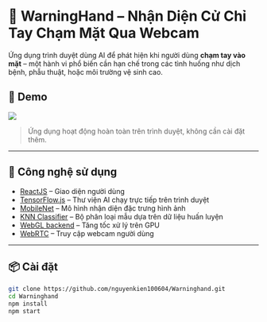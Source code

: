 # 🤖 WarningHand – Nhận Diện Cử Chỉ Tay Chạm Mặt Qua Webcam

Ứng dụng trình duyệt dùng AI để phát hiện khi người dùng **chạm tay vào mặt** – một hành vi phổ biến cần hạn chế trong các tình huống như dịch bệnh, phẫu thuật, hoặc môi trường vệ sinh cao.

## 🚀 Demo

![](https://user-images.githubusercontent.com/your-gif-or-demo-link.gif)

> Ứng dụng hoạt động hoàn toàn trên trình duyệt, không cần cài đặt thêm.

---

## 🔧 Công nghệ sử dụng

- [ReactJS](https://reactjs.org/) – Giao diện người dùng
- [TensorFlow.js](https://www.tensorflow.org/js) – Thư viện AI chạy trực tiếp trên trình duyệt
- [MobileNet](https://github.com/tensorflow/tfjs-models/tree/master/mobilenet) – Mô hình nhận diện đặc trưng hình ảnh
- [KNN Classifier](https://github.com/tensorflow/tfjs-models/tree/master/knn-classifier) – Bộ phân loại mẫu dựa trên dữ liệu huấn luyện
- [WebGL backend](https://www.tensorflow.org/js/guide/platform_environment) – Tăng tốc xử lý trên GPU
- [WebRTC](https://developer.mozilla.org/en-US/docs/Web/API/WebRTC_API) – Truy cập webcam người dùng

---

## 📦 Cài đặt

```bash
git clone https://github.com/nguyenkien100604/Warninghand.git
cd Warninghand
npm install
npm start
